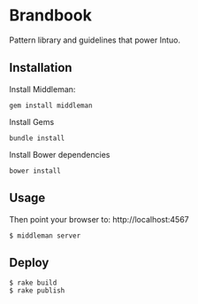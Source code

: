 # Brandbook

Pattern library and guidelines that power Intuo.

## Installation

Install Middleman:
```
gem install middleman
```

Install Gems
```
bundle install
```

Install Bower dependencies
```
bower install
```

## Usage

Then point your browser to: http://localhost:4567

```
$ middleman server
```

## Deploy

```
$ rake build
$ rake publish
```
